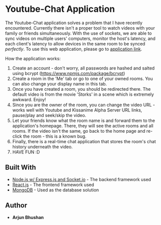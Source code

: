 # Youtube-Chat Application

The Youtube-Chat application solves a problem that I have recently encountered. Currently there isn't a proper tool to watch videos with your family or friends simultaneously. With the use of sockets, we are able to sync videos on multiple users' computers, monitor the host's latency, and each client's latency to allow devices in the same room to be synced *perfectly*. To use this web application, please go to [application link](https://chat-31768.firebaseapp.com/ "Youtube-Chat Application").

How the application works:
1. Create an account - don't worry, all passwords are hashed and salted using bcrypt (https://www.npmjs.com/package/bcrypt)
2. Create a room in the 'Me' tab or go to one of your owned rooms. You can also change your display name in this tab.
3. Once you have created a room, you should be redirected there. The default video is from the movie 'Storks' in a scene which is extremely awkward. Enjoy!
4. Since you are the owner of the room, you can change the video URL - works well with Youtube and Kissanime Alpha Server URL links, pause/play and seek/skip the video.
5. Let your friends know what the room name is and forward them to the application's homepage. There, they will see the active rooms and all rooms. If the video isn't the same, go back to the home page and re-click the room - this is a known bug.
6. Finally, there is a real-time chat application that stores the room's chat history underneath the video.
7. HAVE FUN :D

## Built With

* [Node.js w/ Express.js and Socket.io](https://nodejs.org/en/) - The backend framework used
* [React.js](https://reactjs.org/) - The frontend framework used
* [MongoDB](https://www.mongodb.com/) - Used as the database solution


## Author

* **Arjun Bhushan**
